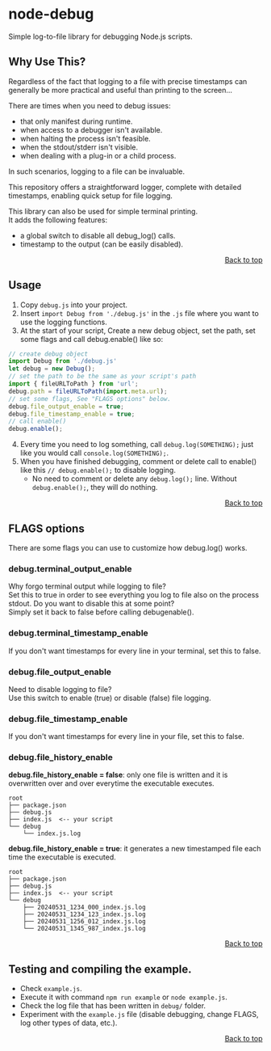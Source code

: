# node-debug

Simple log-to-file library for debugging Node.js scripts.


## Why Use This?

Regardless of the fact that logging to a file with precise timestamps can generally be more practical and useful than printing to the screen...

There are times when you need to debug issues:
- that only manifest during runtime.
- when access to a debugger isn't available.
- when halting the process isn't feasible.
- when the stdout/stderr isn't visible.
- when dealing with a plug-in or a child process.

In such scenarios, logging to a file can be invaluable.

This repository offers a straightforward logger, complete with detailed timestamps, enabling quick setup for file logging.

This library can also be used for simple terminal printing.  
It adds the following features:
- a global switch to disable all debug_log() calls.
- timestamp to the output (can be easily disabled).

<div style="text-align: right;">
    <a href="#node-debug">Back to top</a>
</div>


## Usage

1. Copy `debug.js` into your project.
2. Insert `import Debug from './debug.js'` in the `.js` file where you want to use the logging functions.
3. At the start of your script, Create a new debug object, set the path, set some flags and call debug.enable() like so:
```javascript
// create debug object
import Debug from './debug.js'
let debug = new Debug();
// set the path to be the same as your script's path
import { fileURLToPath } from 'url';
debug.path = fileURLToPath(import.meta.url);
// set some flags, See "FLAGS options" below.
debug.file_output_enable = true;
debug.file_timestamp_enable = true;
// call enable()
debug.enable();
```
4. Every time you need to log something, call `debug.log(SOMETHING);` just like you would call `console.log(SOMETHING);`.
5. When you have finished debugging, comment or delete call to enable() like this `// debug.enable();` to disable logging.
    - No need to comment or delete any `debug.log();` line. Without `debug.enable();`, they will do nothing.

<div style="text-align: right;">
    <a href="#node-debug">Back to top</a>
</div>


## FLAGS options

There are some flags you can use to customize how debug.log() works.


### debug.terminal_output_enable

Why forgo terminal output while logging to file?  
Set this to true in order to see everything you log to file also on the process stdout.
Do you want to disable this at some point?  
Simply set it back to false before calling debugenable().


### debug.terminal_timestamp_enable

If you don't want timestamps for every line in your terminal, set this to false.


### debug.file_output_enable

Need to disable logging to file?  
Use this switch to enable (true) or disable (false) file logging.


### debug.file_timestamp_enable

If you don't want timestamps for every line in your file, set this to false.


### debug.file_history_enable

**debug.file_history_enable = false**: only one file is written and it is overwritten over and over everytime the executable executes.
```
root
├── package.json
├── debug.js
├── index.js  <-- your script
└── debug
    └── index.js.log
```

**debug.file_history_enable = true**: it generates a new timestamped file each time the executable is executed. 
```
root
├── package.json
├── debug.js
├── index.js  <-- your script
└── debug
    ├── 20240531_1234_000_index.js.log
    ├── 20240531_1234_123_index.js.log
    ├── 20240531_1256_012_index.js.log
    └── 20240531_1345_987_index.js.log
```

<div style="text-align: right;">
    <a href="#node-debug">Back to top</a>
</div>


## Testing and compiling the example.

- Check `example.js`.
- Execute it with command `npm run example` or `node example.js`.
- Check the log file that has been written in `debug/` folder.
- Experiment with the `example.js` file (disable debugging, change FLAGS, log other types of data, etc.).

<div style="text-align: right;">
    <a href="#node-debug">Back to top</a>
</div>